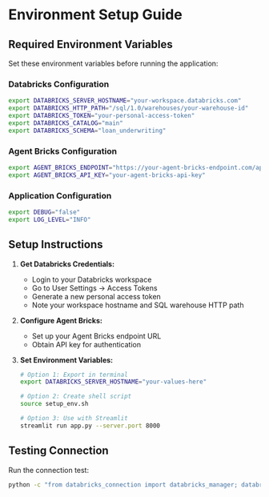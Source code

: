 # Environment Setup Guide

## Required Environment Variables

Set these environment variables before running the application:

### Databricks Configuration
```bash
export DATABRICKS_SERVER_HOSTNAME="your-workspace.databricks.com"
export DATABRICKS_HTTP_PATH="/sql/1.0/warehouses/your-warehouse-id"  
export DATABRICKS_TOKEN="your-personal-access-token"
export DATABRICKS_CATALOG="main"
export DATABRICKS_SCHEMA="loan_underwriting"
```

### Agent Bricks Configuration  
```bash
export AGENT_BRICKS_ENDPOINT="https://your-agent-bricks-endpoint.com/api/underwrite"
export AGENT_BRICKS_API_KEY="your-agent-bricks-api-key"
```

### Application Configuration
```bash
export DEBUG="false"
export LOG_LEVEL="INFO"
```

## Setup Instructions

1. **Get Databricks Credentials:**
   - Login to your Databricks workspace
   - Go to User Settings → Access Tokens
   - Generate a new personal access token
   - Note your workspace hostname and SQL warehouse HTTP path

2. **Configure Agent Bricks:**
   - Set up your Agent Bricks endpoint URL
   - Obtain API key for authentication

3. **Set Environment Variables:**
   ```bash
   # Option 1: Export in terminal
   export DATABRICKS_SERVER_HOSTNAME="your-values-here"
   
   # Option 2: Create shell script
   source setup_env.sh
   
   # Option 3: Use with Streamlit
   streamlit run app.py --server.port 8000
   ```

## Testing Connection

Run the connection test:
```bash
python -c "from databricks_connection import databricks_manager; databricks_manager.get_sql_connection()"
```
